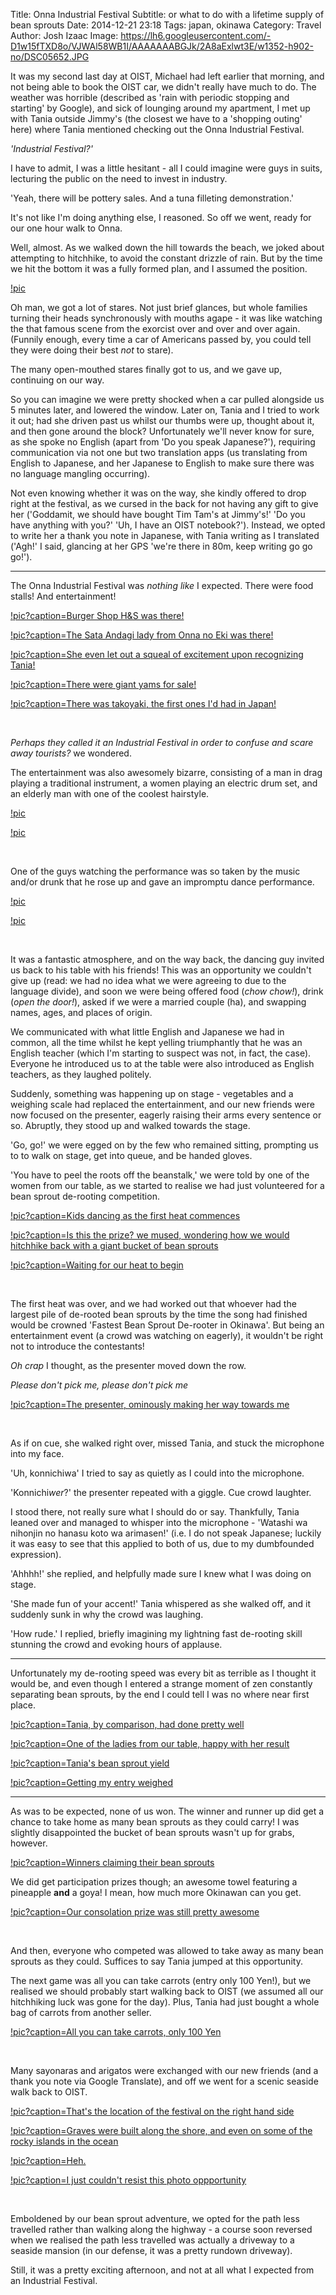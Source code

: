 Title: Onna Industrial Festival
Subtitle: or what to do with a lifetime supply of bean sprouts
Date: 2014-12-21 23:18
Tags: japan, okinawa
Category: Travel
Author: Josh Izaac
Image: https://lh6.googleusercontent.com/-D1w15fTXD8o/VJWAl58WB1I/AAAAAAABGJk/2A8aExlwt3E/w1352-h902-no/DSC05652.JPG

It was my second last day at OIST, Michael had left earlier that morning, and not being able to book the OIST car, we didn't really have much to do. The weather was horrible (described as 'rain with periodic stopping and starting' by Google), and sick of lounging around my apartment, I met up with Tania outside Jimmy's (the closest we have to a 'shopping outing' here) where Tania mentioned checking out the Onna Industrial Festival.

*'Industrial Festival?'*

I have to admit, I was a little hesitant - all I could imagine were guys in suits, lecturing the public on the need to invest in industry.

'Yeah, there will be pottery sales. And a tuna filleting demonstration.'

It's not like I'm doing anything else, I reasoned. So off we went, ready for our one hour walk to Onna.

Well, almost. As we walked down the hill towards the beach, we joked about attempting to hitchhike, to avoid the constant drizzle of rain. But by the time we hit the bottom it was a fully formed plan, and I assumed the position.

[!pic](https://lh5.googleusercontent.com/-kJ0w-VuYcMo/VJWAtcEecuI/AAAAAAABGKk/o5m9AQGp-LY/w1357-h902-no/DSC_0679.jpg)

Oh man, we got a lot of stares. Not just brief glances, but whole families turning their heads synchronously with mouths agape - it was like watching the that famous scene from the exorcist over and over and over again. (Funnily enough, every time a car of Americans passed by, you could tell they were doing their best *not* to stare).

The many open-mouthed stares finally got to us, and we gave up, continuing on our way.

So you can imagine we were pretty shocked when a car pulled alongside us 5 minutes later, and lowered the window. Later on, Tania and I tried to work it out; had she driven past us whilst our thumbs were up, thought about it, and then gone around the block? Unfortunately we'll never know for sure, as she spoke no English (apart from 'Do you speak Japanese?'), requiring communication via not one but two translation apps (us translating from English to Japanese, and her Japanese to English to make sure there was no language mangling occurring).

Not even knowing whether it was on the way, she kindly offered to drop right at the festival, as we cursed in the back for not having any gift to give her ('Goddamit, we should have bought Tim Tam's at Jimmy's!' 'Do you have anything with you?' 'Uh, I have an OIST notebook?'). Instead, we opted to write her a thank you note in Japanese, with Tania writing as I translated ('Agh!' I said, glancing at her GPS 'we're there in 80m, keep writing go go go!').  

-----------------------------

The Onna Industrial Festival was *nothing like* I expected. There were food stalls! And entertainment!

[!pic?caption=Burger Shop H&S was there&#33;](https://lh6.googleusercontent.com/ZhLjg5Qu4y6IkQi6qIyPOCpdA3g77419I_kQczpPcJSB=w1352-h902-no)

[!pic?caption=The Sata Andagi lady from Onna no Eki was there&#33;](https://lh6.googleusercontent.com/-ejJTDXkx7nk/VJWAwu84PFI/AAAAAAABGLE/HbgvcunSNnA/w1357-h902-no/DSC_0684.jpg)

[!pic?caption=She even let out a squeal of excitement upon recognizing Tania&#33;](https://lh5.googleusercontent.com/-RG-NrhAaUf4/VJWAxT-L4EI/AAAAAAABGLM/-CqfugG06mE/w1358-h902-no/DSC_0687.jpg)

[!pic?caption=There were giant yams for sale&#33;](https://lh4.googleusercontent.com/-v-y8kCgYhx8/VJWA4XdxysI/AAAAAAABGMM/usjItc77-Lw/w1357-h902-no/DSC_0698.jpg)

[!pic?caption=There was takoyaki, the first ones I'd had in Japan&#33;](https://lh4.googleusercontent.com/-2IaYbwfexbc/VJWA0EMK3mI/AAAAAAABGLk/W3NN7BurClI/w1357-h902-no/DSC_0692.jpg)

<br>

*Perhaps they called it an Industrial Festival in order to confuse and scare away tourists?* we wondered.

The entertainment was also awesomely bizarre, consisting of a man in drag playing a traditional instrument, a women playing an electric drum set, and an elderly man with one of the coolest hairstyle.

[!pic](https://lh4.googleusercontent.com/-K7671PMXljo/VJWArWfg62I/AAAAAAABGKU/EsBivB2Kyus/w1352-h902-no/DSC05660.JPG)

[!pic](https://lh3.googleusercontent.com/-UcylNtH4_yQ/VJWAsbxzHNI/AAAAAAABGKc/n7diR6_qJFo/w1352-h902-no/DSC05661.JPG)

<br>

One of the guys watching the performance was so taken by the music and/or drunk that he rose up and gave an impromptu dance performance.

[!pic](https://lh3.googleusercontent.com/-AkH_2wrC89s/VJWA-KZlKZI/AAAAAAABGNE/11o5qGQQpQY/w1357-h902-no/DSC_0721.jpg)

[!pic](https://lh5.googleusercontent.com/-Tb0of9UYoxw/VJWA9DQH-RI/AAAAAAABGM8/lYrkUnQwVCY/w1598-h899-no/DSC_0720.jpg)

<br>

It was a fantastic atmosphere, and on the way back, the dancing guy invited us back to his table with his friends! This was an opportunity we couldn't give up (read: we had no idea what we were agreeing to due to the language divide), and soon we were being offered food (*chow chow!*), drink (*open the door!*), asked if we were a married couple (ha), and swapping names, ages, and places of origin.

We communicated with what little English and Japanese we had in common, all the time whilst he kept yelling triumphantly that he was an English teacher (which I'm starting to suspect was not, in fact, the case). Everyone he introduced us to at the table were also introduced as English teachers, as they laughed politely.

Suddenly, something was happening up on stage - vegetables and a weighing scale had replaced the entertainment, and our new friends were now focused on the presenter, eagerly raising their arms every sentence or so. Abruptly, they stood up and walked towards the stage. 

'Go, go!' we were egged on by the few who remained sitting, prompting us to to walk on stage, get into queue, and be handed gloves.

'You have to peel the roots off the beanstalk,' we were told by one of the women from our table, as we started to realise we had just volunteered for a bean sprout de-rooting competition.

[!pic?caption=Kids dancing as the first heat commences](https://lh5.googleusercontent.com/-lxV5mgFxhWE/VJWBDQWIXhI/AAAAAAABGN8/vqrMgq1YUY4/w1598-h899-no/DSC_0723.jpg)

[!pic?caption=Is this the prize&#63; we mused, wondering how we would hitchhike back with a giant bucket of bean sprouts](https://lh3.googleusercontent.com/-AWpesjU5lHA/VJWAv94reLI/AAAAAAABGK8/0g5cqN-BMlo/w1352-h902-no/DSC05664.JPG)

[!pic?caption=Waiting for our heat to begin](https://lh6.googleusercontent.com/-JGZxVqz-Csg/VJWAu90S5OI/AAAAAAABGK0/re35ot7frs8/w1352-h902-no/DSC05663.JPG)

<br>

The first heat was over, and we had worked out that whoever had the largest pile of de-rooted bean sprouts by the time the song had finished would be crowned 'Fastest Bean Sprout De-rooter in Okinawa'. But being an entertainment event (a crowd was watching on eagerly), it wouldn't be right not to introduce the contestants!

*Oh crap* I thought, as the presenter moved down the row.

*Please don't pick me, please don't pick me*

[!pic?caption=The presenter, ominously making her way towards me](https://lh4.googleusercontent.com/-GKX5HFJOX6k/VJWBGCJ4O4I/AAAAAAABGOc/edosw2iJqm8/w1357-h902-no/DSC_0730.jpg)

<br>

As if on cue, she walked right over, missed Tania, and stuck the microphone into my face.

'Uh, konnichiwa' I tried to say as quietly as I could into the microphone.

'Konnichi*wer*?' the presenter repeated with a giggle. Cue crowd laughter. 

I stood there, not really sure what I should do or say. Thankfully, Tania leaned over and managed to whisper into the microphone - 'Watashi wa nihonjin no hanasu koto wa arimasen!' (i.e. I do not speak Japanese; luckily it was easy to see that this applied to both of us, due to my dumbfounded expression).

'Ahhhh!' she replied, and helpfully made sure I knew what I was doing on stage.

'She made fun of your accent!' Tania whispered as she walked off, and it suddenly sunk in why the crowd was laughing.

'How rude.' I replied, briefly imagining my lightning fast de-rooting skill stunning the crowd and evoking hours of applause.

-----------------------------------------

Unfortunately my de-rooting speed was every bit as terrible as I thought it would be, and even though I entered a strange moment of zen constantly separating bean sprouts, by the end I could tell I was no where near first place.

[!pic?caption=Tania, by comparison, had done pretty well](https://lh3.googleusercontent.com/-gjxfjnyJ84I/VJWBHTekdLI/AAAAAAABGOg/t3LKJ-2i0Cs/w1357-h902-no/DSC_0738.jpg)

[!pic?caption=One of the ladies from our table, happy with her result](https://lh5.googleusercontent.com/-dQHYZl7n_Uo/VJWBIL9BtrI/AAAAAAABGOo/v9QbMp06L2Q/w1357-h902-no/DSC_0739.jpg)

[!pic?caption=Tania's bean sprout yield](https://lh3.googleusercontent.com/-B3dTqR9XRw8/VJWA1ngiAII/AAAAAAABGL0/SCXPwjSjRhI/w1352-h902-no/DSC05667.JPG)

[!pic?caption=Getting my entry weighed](https://lh6.googleusercontent.com/-WZAoZFiUvwM/VJWBJrXOzII/AAAAAAABGO4/bhh-WpKVZks/w1357-h902-no/DSC_0742.jpg)

------------------------------------------

As was to be expected, none of us won. The winner and runner up did get a chance to take home as many bean sprouts as they could carry! I was slightly disappointed the bucket of bean sprouts wasn't up for grabs, however.

[!pic?caption=Winners claiming their bean sprouts](https://lh6.googleusercontent.com/-CRA5z4lHGWo/VJWBMKDG_eI/AAAAAAABGPQ/lybiIZCqMfc/w1357-h902-no/DSC_0750.jpg)

We did get participation prizes though; an awesome towel featuring a pineapple **and** a goya! I mean, how much more Okinawan can you get.

[!pic?caption=Our consolation prize was still pretty awesome](https://lh6.googleusercontent.com/p20yR_SQvpw0mJe-ebLRgpnIRk_FVqd_b4e0uJRynWN2=w601-h902-no)

<br>

And then, everyone who competed was allowed to take away as many bean sprouts as they could. Suffices to say Tania jumped at this opportunity.

The next game was all you can take carrots (entry only 100 Yen!), but we realised we should probably start walking back to OIST (we assumed all our hitchhiking luck was gone for the day). Plus, Tania had just bought a whole bag of carrots from another seller.

[!pic?caption=All you can take carrots, only 100 Yen](https://lh6.googleusercontent.com/-ZVfWMl0xvrs/VJWBNGlomUI/AAAAAAABGPY/q9yv8VzYWKY/w1598-h899-no/DSC_0758.jpg)

<br>

Many sayonaras and arigatos were exchanged with our new friends (and a thank you note via Google Translate), and off we went for a scenic seaside walk back to OIST.

[!pic?caption=That's the location of the festival on the right hand side](https://lh6.googleusercontent.com/-Hujngqw3vVU/VJWBBQno7mI/AAAAAAABGNo/_OXQrqB24OM/w1352-h902-no/DSC05678.JPG)

[!pic?caption=Graves were built along the shore, and even on some of the rocky islands in the ocean](https://lh3.googleusercontent.com/-wT47Aw55AYI/VJWBAkDmbjI/AAAAAAABGNc/r_74wN9TM0A/w1352-h902-no/DSC05676.JPG)

[!pic?caption=Heh.](https://lh6.googleusercontent.com/-vRNcfSTtYSs/VJWA7nFrJzI/AAAAAAABGMs/tOGsz1sB3pw/w1352-h902-no/DSC05670.JPG)

[!pic?caption=I just couldn't resist this photo oppportunity](https://lh5.googleusercontent.com/-D5Jc_UKlEFE/VJWBO7dt5rI/AAAAAAABGPo/nqWEMS69pqk/w1358-h902-no/DSC_0762.jpg)

<br>

Emboldened by our bean sprout adventure, we opted for the path less travelled rather than walking along the highway - a course soon reversed when we realised the path less travelled was actually a driveway to a seaside mansion (in our defense, it was a pretty rundown driveway).

Still, it was a pretty exciting afternoon, and not at all what I expected from an Industrial Festival. 